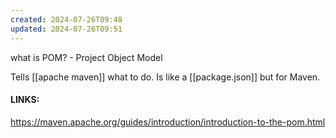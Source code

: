 ```yaml
---
created: 2024-07-26T09:48
updated: 2024-07-26T09:51
---
```

what is POM? - Project Object Model 

Tells [[apache maven]] what to do. Is like a [[package.json]] but for Maven.

#### LINKS:
https://maven.apache.org/guides/introduction/introduction-to-the-pom.html
